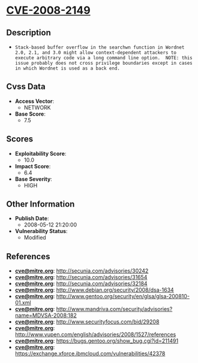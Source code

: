 
# [CVE-2008-2149](https://cve.mitre.org/cgi-bin/cvename.cgi?name=CVE-2008-2149)

## Description

- `Stack-based buffer overflow in the searchwn function in Wordnet 2.0, 2.1, and 3.0 might allow context-dependent attackers to execute arbitrary code via a long command line option.  NOTE: this issue probably does not cross privilege boundaries except in cases in which Wordnet is used as a back end.`

## Cvss Data

- **Access Vector**:
  - NETWORK
- **Base Score**:
  - 7.5

## Scores

- **Exploitability Score**:
  - 10.0
- **Impact Score**:
  - 6.4
- **Base Severity**:
  - HIGH

## Other Information

- **Publish Date**:
  - 2008-05-12 21:20:00
- **Vulnerability Status**:
  - Modified

## References

- **cve@mitre.org**: http://secunia.com/advisories/30242
- **cve@mitre.org**: http://secunia.com/advisories/31654
- **cve@mitre.org**: http://secunia.com/advisories/32184
- **cve@mitre.org**: http://www.debian.org/security/2008/dsa-1634
- **cve@mitre.org**: http://www.gentoo.org/security/en/glsa/glsa-200810-01.xml
- **cve@mitre.org**: http://www.mandriva.com/security/advisories?name=MDVSA-2008:182
- **cve@mitre.org**: http://www.securityfocus.com/bid/29208
- **cve@mitre.org**: http://www.vupen.com/english/advisories/2008/1527/references
- **cve@mitre.org**: https://bugs.gentoo.org/show_bug.cgi?id=211491
- **cve@mitre.org**: https://exchange.xforce.ibmcloud.com/vulnerabilities/42378
